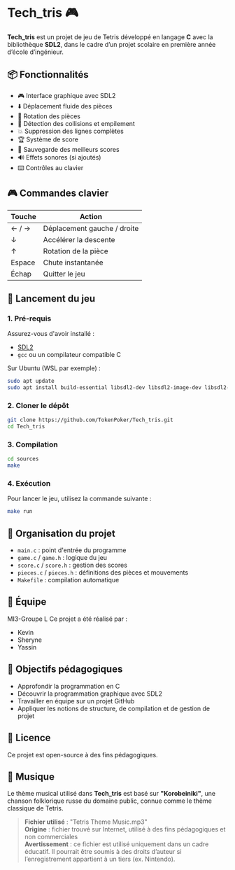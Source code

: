 # Tech_tris 🎮

**Tech_tris** est un projet de jeu de Tetris développé en langage **C** avec la bibliothèque **SDL2**, dans le cadre d’un projet scolaire en première année d’école d’ingénieur.

## 📦 Fonctionnalités

- 🎮 Interface graphique avec SDL2
- ⬇️ Déplacement fluide des pièces
- 🔄 Rotation des pièces
- 🧱 Détection des collisions et empilement
- 💥 Suppression des lignes complètes
- 🏆 Système de score
- 💾 Sauvegarde des meilleurs scores
- 🔊 Effets sonores (si ajoutés)
- ⌨️ Contrôles au clavier

## 🎮 Commandes clavier

| Touche               | Action                              |
|----------------------|-------------------------------------|
| ← / →                | Déplacement gauche / droite         |
| ↓                    | Accélérer la descente               |
| ↑                    | Rotation de la pièce                |
| Espace               | Chute instantanée                   |
| Échap                | Quitter le jeu                      |



## 🚀 Lancement du jeu

### 1. Pré-requis

Assurez-vous d'avoir installé :

- [SDL2](https://www.libsdl.org/)
- `gcc` ou un compilateur compatible C

Sur Ubuntu (WSL par exemple) :

```bash
sudo apt update
sudo apt install build-essential libsdl2-dev libsdl2-image-dev libsdl2-mixer-dev libsdl2-ttf-dev
````

### 2. Cloner le dépôt

```bash
git clone https://github.com/TokenPoker/Tech_tris.git
cd Tech_tris
```

### 3. Compilation

```bash
cd sources
make
```

### 4. Exécution

Pour lancer le jeu, utilisez la commande suivante :

```bash
make run
```

## 🧠 Organisation du projet

* `main.c` : point d'entrée du programme
* `game.c` / `game.h` : logique du jeu
* `score.c` / `score.h` : gestion des scores
* `pieces.c` / `pieces.h` : définitions des pièces et mouvements
* `Makefile` : compilation automatique

## 👥 Équipe
MI3-Groupe L
Ce projet a été réalisé par :
* Kevin 
* Sheryne
* Yassin

## 📌 Objectifs pédagogiques

* Approfondir la programmation en C
* Découvrir la programmation graphique avec SDL2
* Travailler en équipe sur un projet GitHub
* Appliquer les notions de structure, de compilation et de gestion de projet

## 📝 Licence

Ce projet est open-source à des fins pédagogiques.

## 🎵 Musique

Le thème musical utilisé dans **Tech_tris** est basé sur **"Korobeiniki"**, une chanson folklorique russe du domaine public, connue comme le thème classique de Tetris.

> **Fichier utilisé** : "Tetris Theme Music.mp3"  
> **Origine** : fichier trouvé sur Internet, utilisé à des fins pédagogiques et non commerciales  
> **Avertissement** : ce fichier est utilisé uniquement dans un cadre éducatif. Il pourrait être soumis à des droits d’auteur si l’enregistrement appartient à un tiers (ex. Nintendo).
